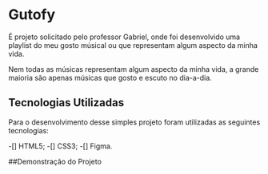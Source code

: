 # Gutofy
É projeto solicitado pelo professor Gabriel, onde foi desenvolvido uma playlist do meu gosto músical ou 
que representam algum aspecto da minha vida.

Nem todas as músicas representam algum aspecto da minha vida, a grande maioria são apenas músicas que gosto e escuto no dia-a-dia.

##  Tecnologias Utilizadas
Para o desenvolvimento desse simples projeto foram utilizadas as seguintes tecnologias:

-[] HTML5;
-[] CSS3;
-[] Figma.

##Demonstração do Projeto
